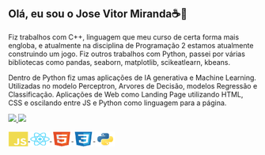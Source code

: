 ## Olá, eu sou o Jose Vitor Miranda☕🌹
<!--Faço Egenharia de Computação na UFSC e estou no terceiro semestre! -->
Fiz trabalhos com C++, linguagem que meu curso de certa forma mais engloba, e atualmente na disciplina de Programação 2 estamos atualmente construindo um jogo.
Fiz outros trabalhos com Python, passei por várias bibliotecas como pandas, seaborn, matplotlib, scikeatlearn, kbeans. 

Dentro de Python fiz umas aplicações de IA generativa e Machine Learning. Utilizadas no modelo Perceptron, Arvores de Decisão, modelos Regressão e Classificação.
Aplicações de Web como Landing Page utilizando HTML, CSS e oscilando entre JS e Python como linguagem para a página.
<!--
**joseevitor/joseevitor** is a ✨ _special_ ✨ repository because its `README.md` (this file) appears on your GitHub profile.

Here are some ideas to get you started:

- 🔭 I’m currently working on ...
- 🌱 I’m currently learning ...
- 👯 I’m looking to collaborate on ...
- 🤔 I’m looking for help with ...
- 💬 Ask me about ...
- 📫 How to reach me: ...
- 😄 Pronouns: ...
- ⚡ Fun fact: ...
-->
<div>
  <a href="https://beacons.ai/joseevitor">
  <img height="180cm" src="https://github-readme-stats.vercel.app/api?username=joseevitor&show_icons=true&theme=dark&include_all_commits=true&count_private=true">
  <img height="180cm" src="https://github-readme-stats.vercel.app/api/top-langs/?username=joseevitor&layout=compact&langs_count=7&theme=dark">

</div>


<div style="display: inline_block"><br>
  <img align="center" alt="Jose-Js" height="30" width="40" src="https://raw.githubusercontent.com/devicons/devicon/master/icons/javascript/javascript-plain.svg">
  <!-- <img align="center" alt="Jose-Ts" height="30" width="40" src="https://raw.githubusercontent.com/devicons/devicon/master/icons/typescript/typescript-plain.svg"> -->
  <img align="center" alt="Jose-React" height="30" width="40" src="https://raw.githubusercontent.com/devicons/devicon/master/icons/react/react-original.svg">
  <img align="center" alt="Jose-HTML" height="30" width="40" src="https://raw.githubusercontent.com/devicons/devicon/master/icons/html5/html5-original.svg">
  <img align="center" alt="Jose-CSS" height="30" width="40" src="https://raw.githubusercontent.com/devicons/devicon/master/icons/css3/css3-original.svg">
  <img align="center" alt="Jose-Python" height="30" width="40" src="https://raw.githubusercontent.com/devicons/devicon/master/icons/python/python-original.svg">
  <!--<img align="center" alt="Jose-Csharp" height="30" width="40" src="https://raw.githubusercontent.com/devicons/devicon/master/icons/csharp/csharp-original.svg"> -->
</div>
